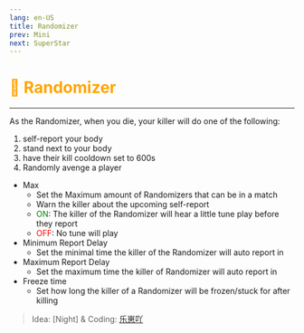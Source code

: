 ```yaml
---
lang: en-US
title: Randomizer
prev: Mini
next: SuperStar
---
```


# <font color="#ffa500">🎲 <b>Randomizer</b></font> <Badge text="Basic" type="tip" vertical="middle"/>
---

As the Randomizer, when you die, your killer will do one of the following:<br>
1. self-report your body
2. stand next to your body
3. have their kill cooldown set to 600s
4. Randomly avenge a player
* Max
  * Set the Maximum amount of Randomizers that can be in a match
  * Warn the killer about the upcoming self-report
  * <font color=green>ON</font>: The killer of the Randomizer will hear a little tune play before they report
  * <font color=red>OFF</font>: No tune will play
* Minimum Report Delay
  * Set the minimal time the killer of the Randomizer will auto report in
* Maximum Report Delay
  * Set the maximum time the killer of Randomizer will auto report in
* Freeze time
  * Set how long the killer of a Randomizer will be frozen/stuck for after killing

> Idea: [Night] & Coding: [乐崽吖](https://github.com/LezaiYa)